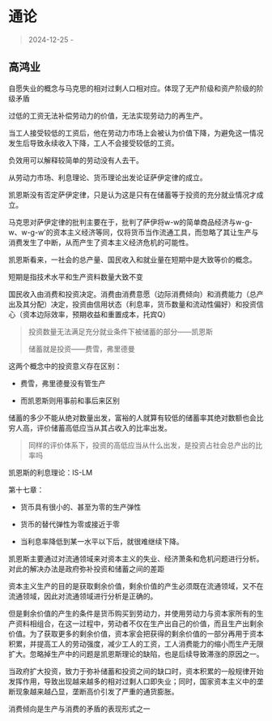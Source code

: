 # 通论

> 2024-12-25 -  

## 高鸿业

自愿失业的概念与马克思的相对过剩人口相对应。体现了无产阶级和资产阶级的阶级矛盾

过低的工资无法补偿劳动力的价值，无法实现劳动力的再生产。

当工人接受较低的工资后，他在劳动力市场上会被认为价值下降，为避免这一情况发生后导致永续收入下降，工人不会接受较低的工资。

负效用可以解释较简单的劳动没有人去干。

从劳动力市场、利息理论、货币理论出发论证萨伊定律的成立。

凯恩斯没有否定萨伊定律，只是认为这是只有在储蓄等于投资的充分就业情况才成立。

马克思对萨伊定律的批判主要在于，批判了萨伊将w-w的简单商品经济与w-g-w、w-g-w'的资本主义经济等同，仅将货币当作流通工具，而忽略了其让生产与消费发生了中断，从而产生了资本主义经济危机的可能性。

凯恩斯看来，一社会的总产量、国民收入和就业量在短期中是大致等价的概念。

短期是指技术水平和生产资料数量大致不变

国民收入由消费和投资决定。消费由消费意愿（边际消费倾向）和消费能力（总产出及其分配）决定，投资由信用状态（利息率，货币数量和流动性偏好）和投资信心（资本边际效率，预期收益和重置成本，托宾Q）

> 投资数量无法满足充分就业条件下被储蓄的部分——凯恩斯
> 
> 储蓄就是投资——费雪，弗里德曼

这两个概念中的投资意义存在区别：

- 费雪，弗里德曼没有管生产

- 而凯恩斯则用事前和事后来区别

储蓄的多少不能从绝对数量出发，富裕的人就算有较低的储蓄率其绝对数额也会比穷人高，评价储蓄高低应当从其占收入的比率出发。

> 同样的评价体系下，投资的高低应当从什么出发，是投资占社会总产出的比率吗

凯恩斯的利息理论：IS-LM

第十七章：

- 货币具有很小的、甚至为零的生产弹性

- 货币的替代弹性为零或接近于零

- 当利息率降低到某一水平以下后，就很难继续下降。

凯恩斯主要通过对流通领域来对资本主义的失业、经济萧条和危机问题进行分析。对此的解决办法是政府弥补投资和储蓄之间的差距

资本主义生产的目的是获取剩余价值，剩余价值的产生必须既在流通领域，又不在流通领域，因此对流通领域进行分析是正确的。

但是剩余价值的产生的条件是货币购买到劳动力，并使用劳动力与资本家所有的生产资料相组合，在这一过程中，劳动者不仅在生产出自己的价值，而且生产出剩余价值。为了获取更多的剩余价值，资本家会把获得的剩余价值的一部分再用于资本积累，并提高工人的劳动强度，减少工人的工资，工人消费能力的缩小而生产无限扩大。忽略掉生产中的问题是凯恩斯理论的缺陷，也是后续导致滞涨的原因之一。

当政府扩大投资，致力于弥补储蓄和投资之间的缺口时，资本积累的一般规律开始发挥作用，导致出现越来越多的相对过剩人口即失业；同时，国家资本主义中的垄断现象越来越凸显，垄断高价引发了严重的通货膨胀。

消费倾向是生产与消费的矛盾的表现形式之一
